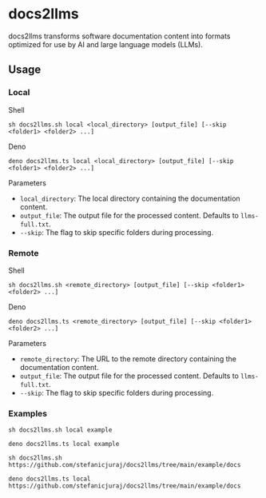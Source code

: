 # docs2llms

docs2llms transforms software documentation content into formats optimized for use by AI and large language models (LLMs).

## Usage

### Local

Shell
```
sh docs2llms.sh local <local_directory> [output_file] [--skip <folder1> <folder2> ...]
```
Deno
```
deno docs2llms.ts local <local_directory> [output_file] [--skip <folder1> <folder2> ...]
```

Parameters

- `local_directory`: The local directory containing the documentation content.
- `output_file`: The output file for the processed content. Defaults to `llms-full.txt`.
- `--skip`: The flag to skip specific folders during processing.

### Remote

Shell
```
sh docs2llms.sh <remote_directory> [output_file] [--skip <folder1> <folder2> ...]
```
Deno
```
deno docs2llms.ts <remote_directory> [output_file] [--skip <folder1> <folder2> ...]
```

Parameters

- `remote_directory`: The URL to the remote directory containing the documentation content.
- `output_file`: The output file for the processed content. Defaults to `llms-full.txt`.
- `--skip`: The flag to skip specific folders during processing.

### Examples

```
sh docs2llms.sh local example
```
```
deno docs2llms.ts local example
```
```
sh docs2llms.sh https://github.com/stefanicjuraj/docs2llms/tree/main/example/docs
```
```
deno docs2llms.ts local https://github.com/stefanicjuraj/docs2llms/tree/main/example/docs
```
